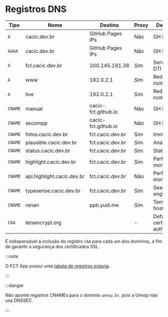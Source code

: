 # Registros DNS

| Tipo    | Nome                       | Destino             | Proxy | Descrição                     |
| ------- | -------------------------- | ------------------- | ----- | ----------------------------- |
| `A`     | cacic.dev.br               | GitHub Pages IPs    | Não   | GH Pages                      |
| `AAAA`  | cacic.dev.br               | GitHub Pages IPs    | Não   | GH Pages                      |
| `A`     | fct.cacic.dev.br           | 200.145.181.38      | Sim   | Servidor da DTI               |
| `A`     | www                        | 192.0.2.1           | Sim   | Redirect to root              |
| `A`     | live                       | 192.0.2.1           | Sim   | Redirect to root/live         |
| `CNAME` | manual                     | cacic-fct.github.io | Não   | GH Pages                      |
| `CNAME` | secompp                    | cacic-fct.github.io | Não   | GH Pages                      |
| `CNAME` | fotos.cacic.dev.br         | fct.cacic.dev.br    | Sim   | Immich                        |
| `CNAME` | plausible.cacic.dev.br     | fct.cacic.dev.br    | Sim   | Analytics                     |
| `CNAME` | status.cacic.dev.br        | fct.cacic.dev.br    | Sim   | Status page                   |
| `CNAME` | highlight.cacic.dev.br     | fct.cacic.dev.br    | Sim   | Performance monitoring        |
| `CNAME` | api.highlight.cacic.dev.br | fct.cacic.dev.br    | Não   | Performance monitoring        |
| `CNAME` | typesense.cacic.dev.br     | fct.cacic.dev.br    | Sim   | Search engine                 |
| `CNAME` | renan                      | ppb.yudi.me         | Sim   | Temporary hosting             |
| `CAA`   | letsencrypt.org            |                     | -     | Default certificate authority |

É indispensável a inclusão do registro `CAA` para cada um dos domínios, a fim de garantir a segurança dos certificados SSL.

:::note

O FCT App possui uma [tabela de registros própria](https://docs.fctapp.cacic.dev.br/devops/infraestrutura/rede/dns/).

:::

:::danger

Não aponte registros CNAMEs para o domínio `unesp.br`, pois a Unesp não usa DNSSEC.

:::
